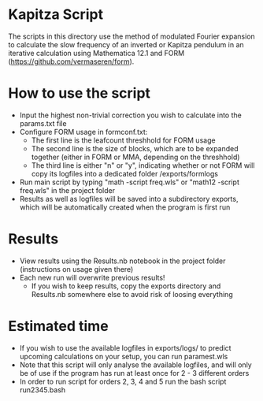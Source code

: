# Kapitza Script
The scripts in this directory use the method of modulated Fourier expansion to calculate the slow frequency of an inverted or Kapitza pendulum in an iterative calculation using Mathematica 12.1 and FORM (https://github.com/vermaseren/form).
# How to use the script
  - Input the highest non-trivial correction you wish to calculate into the params.txt file
  - Configure FORM usage in formconf.txt:
    - The first line is the leafcount threshhold for FORM usage
    - The second line is the size of blocks, which are to be expanded together (either in FORM or MMA, depending on the threshhold)
    - The third line is either "n" or "y", indicating whether or not FORM will copy its logfiles into a dedicated folder /exports/formlogs
  - Run main script by typing "math -script freq.wls" or "math12 -script freq.wls" in the project folder
  - Results as well as logfiles will be saved into a subdirectory exports, which will be automatically created when the program is first run
# Results
  - View results using the Results.nb notebook in the project folder (instructions on usage given there)
  - Each new run will overwrite previous results!
    - If you wish to keep results, copy the exports directory and Results.nb somewhere else to avoid risk of loosing everything 
# Estimated time
  - If you wish to use the available logfiles in exports/logs/ to predict upcoming calculations on your setup, you can run paramest.wls
  - Note that this script will only analyse the available logfiles, and will only be of use if the program has run at least once for 2 - 3 different orders
  - In order to run script for orders 2, 3, 4 and 5 run the bash script run2345.bash
